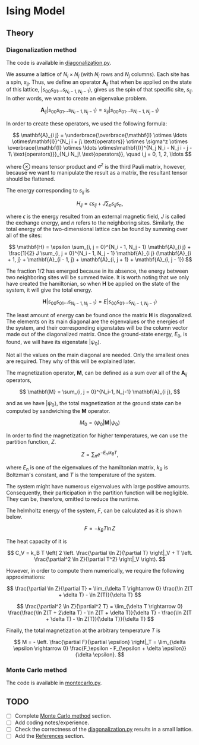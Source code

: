 # Ising Model

## Theory

### Diagonalization method

The code is available in [diagonalization.py](./diagonalization.py).

We assume a lattice of $N_i \times N_j$ (with $N_i$ rows and $N_j$ columns). Each site has a spin, $s_{i j}$. Thus, we define an operator $\mathbf{A}_{i j}$ that when be applied on the state of this lattice, $\left| s_{00} s_{01} \ldots s_{N_i-1, N_j-1}  \right>$, gives us the spin of that specific site, $s_{i j}$. In other words, we want to create an eigenvalue problem.

$$
    \mathbf{A}_{i j} \left| s_{00} s_{01} \ldots s_{N_i-1, N_j-1}  \right> = s_{i j} \left| s_{00} s_{01} \ldots s_{N_i-1, N_j-1}  \right>
$$

In order to create these operators, we used the following formula:

$$
    \mathbf{A}_{i j} = \underbrace{\overbrace{\mathbf{I} \otimes \ldots \otimes\mathbf{I}}^{N_j i + j\ \text{operators}} \otimes \sigma^z \otimes \overbrace{\mathbf{I} \otimes \ldots \otimes\mathbf{I}}^{N_j N_i - N_j i - j - 1\ \text{operators}}}_{N_i N_j\ \text{operators}}, \quad i,j = 0, 1, 2, \ldots
$$

where $\otimes$ means tensor product and $\sigma^z$ is the third Pauli matrix, however, because we want to manipulate the result as a matrix, the resultant tensor should be flattened.

The energy corresponding to $s_{i j}$ is

$$
    H_{i j} = \epsilon s_{i j} + J \sum_{n} s_{i j} s_n,
$$

where $\epsilon$ is the energy resulted from an external magnetic field, $J$ is called the exchange energy, and $n$ refers to the neighboring sites. Similarly, the total energy of the two-dimensional lattice can be found by summing over all of the sites:

$$
    \mathbf{H} = \epsilon \sum_{i, j = 0}^{N_i - 1, N_j - 1} \mathbf{A}_{i j} + \frac{1}{2} J \sum_{i, j = 0}^{N_i - 1, N_j - 1} \mathbf{A}_{i j} (\mathbf{A}_{i + 1, j} + \mathbf{A}_{i - 1, j} + \mathbf{A}_{i, j + 1} + \mathbf{A}_{i, j - 1})
$$

The fraction $1/2$ has emerged because in its absence, the energy between two neighboring sites will be summed twice. It is worth noting that we only have created the hamiltonian, so when $\mathbf{H}$ be applied on the state of the system, it will give the total energy.

$$
    \mathbf{H} \left| s_{00} s_{01} \ldots s_{N_i-1, N_j-1}  \right> = E \left| s_{00} s_{01} \ldots s_{N_i-1, N_j-1}  \right>
$$

The least amount of energy can be found once the matrix $\mathbf{H}$ is diagonalized. The elements on its main diagonal are the eigenvalues or the energies of the system, and their corresponding eigenstates will be the column vector made out of the diagonalized matrix. Once the ground-state energy, $E_0$, is found, we will have its eigenstate $\left| \psi_0 \right>$.

Not all the values on the main diagonal are needed. Only the smallest ones are required. They why of this will be explained later.

The magnetization operator, $\mathbf{M}$, can be defined as a sum over all of the $\mathbf{A}_{i j}$ operators,

$$
    \mathbf{M} = \sum_{i, j = 0}^{N_i-1, N_j-1} \mathbf{A}_{i j},
$$

and as we have $\left| \psi_0 \right>$, the total magnetization at the ground state can be computed by sandwiching the $\mathbf{M}$ operator.

$$
    M_0 = \left< \psi_0 \right| \mathbf{M} \left| \psi_0 \right>
$$

In order to find the magnetization for higher temperatures, we can use the partition function, $Z$.

$$
    Z = \sum_n e^{-E_n / k_B T},
$$

where $E_n$ is one of the eigenvalues of the hamiltonian matrix, $k_B$ is Boltzman's constant, and $T$ is the temperature of the system.

The system might have numerous eigenvalues with large positive amounts. Consequently, their participation in the partition function will be negligible. They can be, therefore, omitted to reduce the runtime.

The helmholtz energy of the system, $F$, can be calculated as it is shown below.

$$
    F = - k_B T \ln Z
$$

The heat capacity of it is

$$
    C_V = k_B T \left( 2 \left. \frac{\partial \ln Z}{\partial T} \right|_V + T \left. \frac{\partial^2 \ln Z}{\partial T^2} \right|_V \right).
$$

However, in order to compute them numerically, we require the following approximations:

$$
    \frac{\partial \ln Z}{\partial T} = \lim_{\delta T \rightarrow 0} \frac{\ln Z(T + \delta T) - \ln Z(T)}{\delta T}
$$

$$
    \frac{\partial^2 \ln Z}{\partial^2 T} = \lim_{\delta T \rightarrow 0} \frac{\frac{\ln Z(T + 2\delta T) - \ln Z(T + \delta T)}{\delta T} - \frac{\ln Z(T + \delta T) - \ln Z(T)}{\delta T}}{\delta T}
$$

Finally, the total magnetization at the arbitrary temperature $T$ is

$$
    M = - \left. \frac{\partial F}{\partial \epsilon} \right|_T = \lim_{\delta \epsilon \rightarrow 0} \frac{F_\epsilon - F_{\epsilon + \delta \epsilon}}{\delta \epsilon}.
$$

### Monte Carlo method

The code is available in [montecarlo.py](./montecarlo.py).

## TODO

- [ ] Complete [Monte Carlo method](#monte-carlo-method) section.
- [ ] Add coding notes/experience.
- [ ] Check the correctness of the [diagonalization.py](./diagonalization.py) results in a small lattice.
- [ ] Add the [References](#references) section.